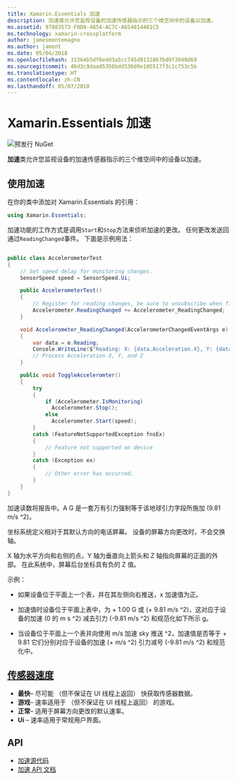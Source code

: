 ```yaml
---
title: Xamarin.Essentials 加速
description: 加速类允许您监视设备的加速传感器指示的三个维空间中的设备以加速。
ms.assetid: 97883573-F0D9-4854-AC7C-A654814401C5
ms.technology: xamarin-crossplatform
author: jamesmontemagno
ms.author: jamont
ms.date: 05/04/2018
ms.openlocfilehash: 33364b5df8edd3a5cc745d0131067bd9f3940d69
ms.sourcegitcommit: 46d3c9daa45350bdd536d9e105517f3c1c753c5b
ms.translationtype: HT
ms.contentlocale: zh-CN
ms.lasthandoff: 05/07/2018
---
```

# <a name="xamarinessentials-accelerometer"></a>Xamarin.Essentials 加速

![预发行 NuGet](~/media/shared/pre-release.png)

**加速**类允许您监视设备的加速传感器指示的三个维空间中的设备以加速。

## <a name="using-accelerometer"></a>使用加速

在你的类中添加对 Xamarin.Essentials 的引用：

```csharp
using Xamarin.Essentials;
```

加速功能的工作方式是调用`Start`和`Stop`方法来侦听加速的更改。 任何更改发送回通过`ReadingChanged`事件。 下面是示例用法：

```csharp

public class AccelerometerTest
{
    // Set speed delay for monitoring changes.
    SensorSpeed speed = SensorSpeed.Ui;

    public AccelerometerTest()
    {
        // Register for reading changes, be sure to unsubscribe when finished
        Accelerometer.ReadingChanged += Accelerometer_ReadingChanged;
    }

    void Accelerometer_ReadingChanged(AccelerometerChangedEventArgs e)
    {
        var data = e.Reading;
        Console.WriteLine($"Reading: X: {data.Acceleration.X}, Y: {data.Acceleration.Y}, Z: {data.Acceleration.Z}");
        // Process Acceleration X, Y, and Z
    }

    public void ToggleAcceleromter()
    {
        try
        {
            if (Accelerometer.IsMonitoring)
              Accelerometer.Stop();
            else
              Accelerometer.Start(speed);
        }
        catch (FeatureNotSupportedException fnsEx)
        {
            // Feature not supported on device
        }
        catch (Exception ex)
        {
            // Other error has occurred.
        }
    }
}
```

加速读数将报告中。A G 是一套万有引力强制等于该地球引力字段所施加 (9.81 m/s ^2)。

坐标系统定义相对于其默认方向的电话屏幕。 设备的屏幕方向更改时，不会交换轴。

X 轴为水平方向和右侧的点，Y 轴为垂直向上箭头和 Z 轴指向屏幕的正面的外部。 在此系统中，屏幕后台坐标具有负的 Z 值。

示例：

* 如果设备位于平面上一个表，并在其左侧向右推送，x 加速值为正。

* 加速值时设备位于平面上表中，为 + 1.00 G 或 (+ 9.81 m/s ^2)，这对应于设备的加速 (0 的 m s ^2) 减去引力 (-9.81 m/s ^2) 和规范化如下所示 g。

* 当设备位于平面上一个表并向使用 m/s 加速 sky 推送 ^2，加速值是否等于 + 9.81 它们分别对应于设备的加速 (+ m/s ^2) 引力减号 (-9.81 m/s ^2) 和规范化中。 

## <a name="sensor-speedxrefxamarinessentialssensorspeed"></a>[传感器速度](xref:Xamarin.Essentials.SensorSpeed)

- **最快**– 尽可能 （但不保证在 UI 线程上返回） 快获取传感器数据。
- **游戏**– 速率适用于 （但不保证在 UI 线程上返回） 的游戏。
- **正常**– 适用于屏幕方向更改的默认速率。
- **Ui** – 速率适用于常规用户界面。

## <a name="api"></a>API

- [加速源代码](https://github.com/xamarin/Essentials/tree/master/Essentials/Acceleromter)
- [加速 API 文档](xref:Xamarin.Essentials.Accelerometer)
